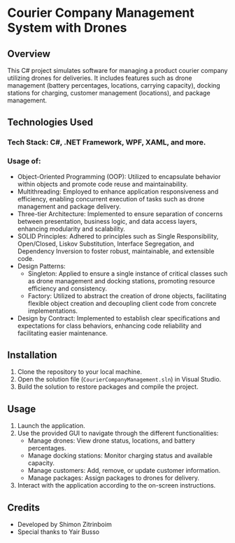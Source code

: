 # Courier Company Management System with Drones

## Overview
This C# project simulates software for managing a product courier company utilizing drones for deliveries. It includes features such as drone management (battery percentages, locations, carrying capacity), docking stations for charging, customer management (locations), and package management.

## Technologies Used
### Tech Stack: C#, .NET Framework, WPF, XAML, and more.
### Usage of:
- Object-Oriented Programming (OOP): Utilized to encapsulate behavior within objects and promote code reuse and maintainability.
- Multithreading: Employed to enhance application responsiveness and efficiency, enabling concurrent execution of tasks such as drone management and package delivery.
- Three-tier Architecture: Implemented to ensure separation of concerns between presentation, business logic, and data access layers, enhancing modularity and scalability.
- SOLID Principles: Adhered to principles such as Single Responsibility, Open/Closed, Liskov Substitution, Interface Segregation, and Dependency Inversion to foster robust, maintainable, and extensible code.
- Design Patterns:
    - Singleton: Applied to ensure a single instance of critical classes such as drone management and docking stations, promoting resource efficiency and consistency.
    - Factory: Utilized to abstract the creation of drone objects, facilitating flexible object creation and decoupling client code from concrete implementations.
- Design by Contract: Implemented to establish clear specifications and expectations for class behaviors, enhancing code reliability and facilitating easier maintenance.

## Installation
1. Clone the repository to your local machine.
2. Open the solution file (`CourierCompanyManagement.sln`) in Visual Studio.
3. Build the solution to restore packages and compile the project.

## Usage
1. Launch the application.
2. Use the provided GUI to navigate through the different functionalities:
    - Manage drones: View drone status, locations, and battery percentages.
    - Manage docking stations: Monitor charging status and available capacity.
    - Manage customers: Add, remove, or update customer information.
    - Manage packages: Assign packages to drones for delivery.
3. Interact with the application according to the on-screen instructions.

## Credits
- Developed by Shimon Zitrinboim 
- Special thanks to Yair Busso
